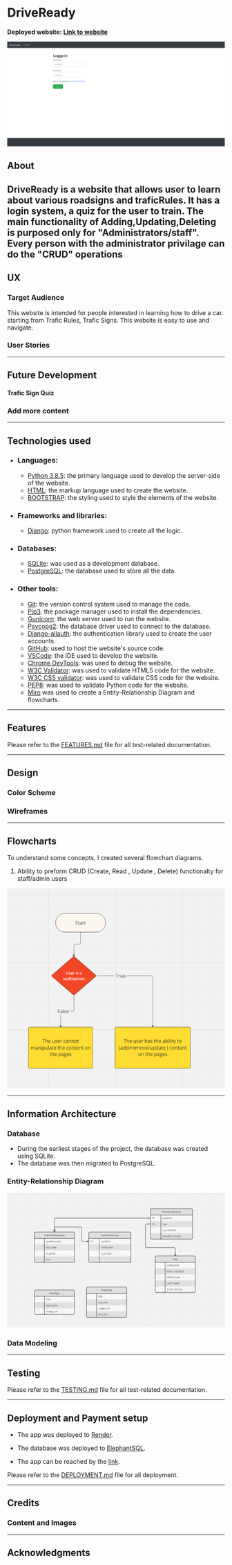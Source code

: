# DriveReady

**Deployed website: [Link to website](https://driveready.onrender.com/)**


![Main image](documentation/readme_header.png)

## About

DriveReady is a website that allows user to learn about various roadsigns and traficRules. It has a login system, a quiz for the user to train. The main functionality of Adding,Updating,Deleting is purposed only for "Administrators/staff". Every person with the administrator privilage can do the "CRUD" operations
---

## UX


### Target Audience

This website is intended for people interested in learning how to drive a car. starting from Trafic Rules, Trafic Signs. This website is easy to use and navigate. 

### User Stories

---

## Future Development

#### Trafic Sign Quiz


### Add more content


---


## Technologies used
- ### Languages:
    
    + [Python 3.8.5](https://www.python.org/downloads/release/python-385/): the primary language used to develop the server-side of the website.
    + [HTML](https://developer.mozilla.org/en-US/docs/Web/HTML): the markup language used to create the website.
    + [BOOTSTRAP](https://getbootstrap.com/): the styling used to style the elements of the website.

- ### Frameworks and libraries:

    + [Django](https://www.djangoproject.com/): python framework used to create all the logic.

- ### Databases:

    + [SQLite](https://www.sqlite.org/): was used as a development database.
    + [PostgreSQL](https://www.postgresql.org/): the database used to store all the data.


- ### Other tools:

    + [Git](https://git-scm.com/): the version control system used to manage the code.
    + [Pip3](https://pypi.org/project/pip/): the package manager used to install the dependencies.
    + [Gunicorn](https://gunicorn.org/): the web server used to run the website.
    + [Psycopg2](https://www.psycopg.org/): the database driver used to connect to the database.
    + [Django-allauth](https://django-allauth.readthedocs.io/en/latest/): the authentication library used to create the user accounts.
    + [GitHub](https://github.com/): used to host the website's source code.
    + [VSCode](https://code.visualstudio.com/): the IDE used to develop the website.
    + [Chrome DevTools](https://developer.chrome.com/docs/devtools/open/): was used to debug the website.
    + [W3C Validator](https://validator.w3.org/): was used to validate HTML5 code for the website.
    + [W3C CSS validator](https://jigsaw.w3.org/css-validator/): was used to validate CSS code for the website.
    + [PEP8](https://pep8.org/): was used to validate Python code for the website.
    + [Miro](https://miro.com/) was used to create a Entity-Relationship Diagram and flowcharts.

---

## Features

Please refer to the [FEATURES.md](FEATURES.md) file for all test-related documentation.


---
## Design


### Color Scheme



### Wireframes

  

---


## Flowcharts
To understand some concepts, I created several flowchart diagrams.

1. Ability to preform CRUD (Create, Read , Update , Delete) functionalty for staff/admin users

![Flowchart](documentation/flowcharts/crud_functionality.png)


---

## Information Architecture

### Database

* During the earliest stages of the project, the database was created using SQLite.
* The database was then migrated to PostgreSQL.

### Entity-Relationship Diagram

![ERD](documentation/my_project_visualized.png)




### Data Modeling


---
## Testing

Please refer to the [TESTING.md](TESTING.md) file for all test-related documentation.

---



## Deployment and Payment setup

- The app was deployed to [Render](https://render.com/).
- The database was deployed to [ElephantSQL](https://www.elephantsql.com/).

- The app can be reached by the [link](https://wowder.onrender.com).


Please refer to the [DEPLOYMENT.md](DEPLOYMENT.md) file for all deployment.

---

## Credits


### Content and Images


---

## Acknowledgments
